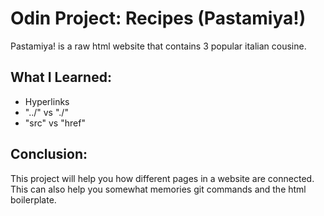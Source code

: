 # Odin Project: Recipes (Pastamiya!)

Pastamiya! is a raw html website that contains 3 popular italian cousine.

## What I Learned:
- Hyperlinks
- "../" vs "./"
- "src" vs "href"

## Conclusion:
This project will help you how different pages in a website are connected. This can also help you somewhat memories git commands and the html boilerplate.
